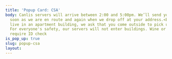 ```yaml
---
title: 'Popup Card: CSA'
body: Canlis servers will arrive between 2:00 and 5:00pm. We’ll send you a text as
  soon as we are en route and again when we drop off at your address.<br><br>If you
  live in an apartment building, we ask that you come outside to pick up your order.
  For everyone's safety, our servers will not enter buildings. Wine or alcohol orders
  require ID check
is_pop_up: true
slug: popup-csa
layout: 
---
```


